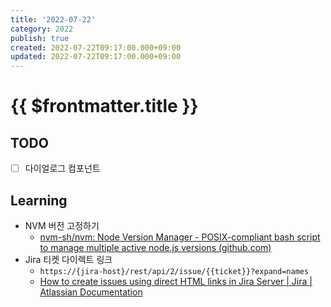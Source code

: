 ```yaml
---
title: '2022-07-22'
category: 2022
publish: true
created: 2022-07-22T09:17:00.000+09:00
updated: 2022-07-22T09:17:00.000+09:00
---
```


# {{ $frontmatter.title }}

## TODO

- [ ] 다이얼로그 컴포넌트

## Learning

- NVM 버전 고정하기
  - [nvm-sh/nvm: Node Version Manager - POSIX-compliant bash script to manage multiple active node.js versions (github.com)](https://github.com/nvm-sh/nvm#nvmrc)
- Jira 티켓 다이렉트 링크
  - `https://{jira-host}/rest/api/2/issue/{{ticket}}?expand=names`
  - [How to create issues using direct HTML links in Jira Server | Jira | Atlassian Documentation](https://confluence.atlassian.com/jirakb/how-to-create-issues-using-direct-html-links-in-jira-server-159474.html)

